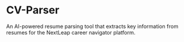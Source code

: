 # CV-Parser
An AI-powered resume parsing tool that extracts key information from resumes for the NextLeap career navigator platform. 
